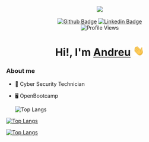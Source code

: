 <div align="center">
  <img src="https://media.giphy.com/media/SWoSkN6DxTszqIKEqv/giphy.gif" width="300"/>

[![Github Badge](http://img.shields.io/badge/-Github-black?style=flat-square&logo=github&link=https://github.com/AndreuSeg/)](https://github.com/AndreuSeg/)
[![Linkedin Badge](https://img.shields.io/badge/-LinkedIn-blue?style=flat-square&logo=Linkedin&logoColor=white&link=https://www.linkedin.com/in/hemanthkollipara/)](https://www.linkedin.com/in/andreu-segu%C3%AD-6b830a145/)
<br>
![Profile Views](https://komarev.com/ghpvc/?username=AndreuSeg)

</div>
<div align="center">
<h1>Hi!, I'm <a href="https://github.com/AndreuSeg">Andreu</a> <img src="https://raw.githubusercontent.com/ABSphreak/ABSphreak/master/gifs/Hi.gif" width="30px"></h1>
</h1>
</div>

### About me

* :moyai: Cyber Security Technician
* :desktop_computer: OpenBootcamp

  ![Top Langs](https://github-readme-stats.vercel.app/api/top-langs/?username=AndreuSeg&layout=compact&theme=dark&hide_border=true)
</p>

[![Top Langs](https://github-readme-stats.vercel.app/api/top-langs/?username=anuraghazra)](https://github.com/anuraghazra/github-readme-stats)

[![Top Langs](https://github-readme-stats.vercel.app/api/top-langs/?username=anuraghazra&layout=compact)](https://github.com/anuraghazra/github-readme-stats)
